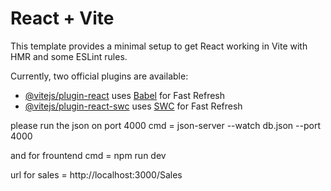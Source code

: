 # React + Vite

This template provides a minimal setup to get React working in Vite with HMR and some ESLint rules.

Currently, two official plugins are available:

- [@vitejs/plugin-react](https://github.com/vitejs/vite-plugin-react/blob/main/packages/plugin-react/README.md) uses [Babel](https://babeljs.io/) for Fast Refresh
- [@vitejs/plugin-react-swc](https://github.com/vitejs/vite-plugin-react-swc) uses [SWC](https://swc.rs/) for Fast Refresh


please run the json on port 4000
cmd = json-server --watch db.json --port 4000

and for frountend 
cmd = npm run dev

url for sales = http://localhost:3000/Sales

<!-- 


import React from 'react';
import { BrowserRouter as Router, Route, Routes } from 'react-router-dom';
import TicketList from './pages/Tickets/Tickets';
import CreateTicket from './components/Ticket/CreateTicket';
import Quotations from './pages/Quotations/QuotationList';
// import InvoiceList from './pages/Invoices/InvoiceList';
// import InvoiceDetails from './pages/Invoices/InvoiceDetails';
// import CreateInvoice from './pages/Invoices/CreateInvoice';
// import EditInvoice from './pages/Invoices/EditInvoice';
// import PaymentTracking from './pages/Payments/PaymentTracking'; 
import Dashboard from './pages/dashboard/AdminDashboard';
// import Users from './pages/Users/Users';
// import Customers from './pages/Customers/Customers';
import Header from './components/Header/Header';
import Navbar from './components/Navbar/AdminNav';
import Login from './pages/auth/LoginPage';
import ForgotPass from './pages/auth/ForgotPasswordPage'
import Register from './pages/auth/RegisterPage';
import AdminHomeDash from './pages/dashboard/AdminDashHome'
import { ThemeProvider } from '@mui/material/styles';
import { CssBaseline } from '@mui/material';
import theme from './theme'; // Custom theme

const App = () => {
    return (
        <ThemeProvider theme={theme}>
            
            <CssBaseline />
            <Router>
                <Header/>
                 <Navbar/>
                <Routes>
                    {/* Public Routes */}
                    <Route path="/login" element={<Login />} />
                    <Route path="/forgot-password" element={<ForgotPass />} />
                    <Route path="/register" element={<Register />} />
                    <Route path="/TicketList" element={<TicketList />} />
               
                    
                    {/* Unprotected Routes */}

                    <Route path="/CreateTicket" element={<CreateTicket />} />
                    <Route path="/Quotations" element={<Quotations />} />
                    


                    {/* <Route path="/invoices" element={<InvoiceList />} />
                    <Route path="/invoice/:invoiceId" element={<InvoiceDetails />} />
                    <Route path="/create-invoice" element={<CreateInvoice />} />
                    <Route path="/edit-invoice/:invoiceId" element={<EditInvoice />} />
                    <Route path="/payments" element={<PaymentTracking />} />
                    <Route path="/dashboard" element={<Dashboard />} />
                    <Route path="/users" element={<Users />} />
                    <Route path="/customers" element={<Customers />} /> */}

                    {/* Default Route */}
                    <Route path="/" element={<Dashboard />} />
                 

                </Routes>
            </Router>
        </ThemeProvider>
    );
};

export default App;




admin dashboard 

:
import React from 'react';
import { useSelector } from 'react-redux';
import TicketList from '../Tickets/Tickets.jsx';
import QuotationList from '../Quotations/QuotationList.jsx';
import Users from '../Users/Users.jsx';
import Customers from '../Customers/Customers.jsx';
// import NotificationList from '../../pages/Notifications/NotificationList'; present in the component
import NotificationList from '../../components/NotificationList.jsx';

const AdminDashboard = () => {
    const tickets = useSelector((state) => state.tickets.allTickets);
    const quotations = useSelector((state) => state.quotations.allQuotations);
    const users = useSelector((state) => state.users.allUsers);
    const customers = useSelector((state) => state.customers.allCustomers);
    const notifications = useSelector((state) => state.notifications.allNotifications);

    return (
        <div class="wrapper">
       
        <div className="dashboard-container">
            <h1>Admin Dashboard</h1>
          
            <section>
                <h2>User Management</h2>
                <Customers users={customers} />
            </section>
            <section>
            {/* <h2>Notifications</h2> */}
                {/* 
                <NotificationList notifications={notifications} /> */}
            </section>
        </div>
        </div>
    );
};

export default AdminDashboard;










import React, { useRef, useState } from 'react';
import { Modal, Button, Space } from 'antd';
import html2pdf from 'html2pdf.js';

const QuotationDetailsModal = ({ visible, quotation, onClose }) => {
    const modalContentRef = useRef();
    const [pdfContent, setPdfContent] = useState(null); // State for PDF content preview
    const [showPdfPreview, setShowPdfPreview] = useState(false); // State to control PDF preview modal

    const handlePrintQuotation = () => {
        const pdfElement = createPdfContent(); // Generate content for PDF

        // Set PDF options
        const options = {
            margin: 1,
            filename: `Quotation_${quotation?.id || 'default'}.pdf`,
            image: { type: 'jpeg', quality: 0.98 },
            html2canvas: { scale: 2 },
            jsPDF: { unit: 'in', format: 'letter', orientation: 'portrait' }
        };

        // Generate PDF
        html2pdf().from(pdfElement).set(options).save();
    };

    const createPdfContent = () => {
        // Create a new div element for PDF content
        const pdfContent = document.createElement('div');
        pdfContent.innerHTML = `
            <h1 style="text-align:center;">Quotation</h1>
        <p style="text-align:center;">Techtrix Solutions Private Limited</p>
        <p style="text-align:center;">437 C/6 Narayan Peth Opp.LIC Common Wealth Bldg, Laxmi Road Pune-411030, Maharashtra, India.</p>
        <p style="text-align:center;">Phone No - 020 - 24470788, 24447772</p>
        <hr />
        <table style="width:100%; border-collapse: collapse;">
            <tr>
                <td style="border: 1px solid #000; padding: 8px;"><strong>Quotation ID:</strong> ${quotation.id}</td>
                <td style="border: 1px solid #000; padding: 8px;"><strong>Created Date:</strong> ${quotation.createdDate}</td>
         
            </tr>
            <tr>
                <td style="border: 1px solid #000; padding: 8px;"><strong>Created By:</strong> ${quotation.createdById}</td>
                <td style="border: 1px solid #000; padding: 8px;"><strong>status:</strong> <span style="color:${quotation.status === 'Approved' ? 'green' : quotation.status === 'Rejected' ? 'red' : 'orange'};">${quotation.status}</span></td>
          
               </tr>
            <tr>
                <td style="border: 1px solid #000; padding: 8px;"><strong>Final Amount:</strong> ${quotation.FinalAmount}</td>
                     <td style="border: 1px solid #000; padding: 8px;"><strong>Comments:</strong> ${quotation.Comments}</td>
                  </tr>
            <tr>
            </tr>
        </table>
        <div>
          
            <p>Delivery: 3 to 4 Days</p>
            <p>Payment: 100% Advance</p>
            <p>Warranty / Support: As per Principal</p>
            <p>Transport: Ex Pune</p>

        </div>
        <h2>Terms and Conditions</h2>
        <ol>
            <li>Customer will be billed after indicating acceptance of this quote</li>
            <li>Taxes - Extra</li>
        </ol>
          <h5  style="text-align:right;">Customer Acceptance (sign below):</h5>
          </br>
        <hr />
        <div style="text-align:center;">
        <h4>Thank You For Your Business!</h4>
        <p>Your’s sincerely,</p>
        <p>For Techtrix Solutions Pvt. Ltd.</p>
        <p>Pune</p> 
        </div> `;
        return pdfContent;
    };

    const handleProceed = () => {
        //console.log('Proceed with Quotation');
    };

    const handleViewDetails = () => {
        const content = createPdfContent();
        setPdfContent(content.innerHTML); // Set PDF content for preview
        setShowPdfPreview(true); // Show PDF preview modal
    };

    return (
        <>
            <Modal
                title="Quotation Details"
                visible={visible}
                onCancel={onClose}
                centered
                width={900}
                footer={[
                    <Space key="actions" style={{ float: 'right' }}>
                        <Button key="view-details" onClick={handleViewDetails}>
                            View Quotation
                        </Button>
                        <Button key="print" onClick={handlePrintQuotation}>
                            Download Quotation
                        </Button>
                        <Button key="proceed" type="primary" onClick={handleProceed}>
                            Proceed
                        </Button>
                    </Space>,
                ]}
            >
                <div ref={modalContentRef}>
                    {/* Render the PDF content directly in the modal */}
                    <div dangerouslySetInnerHTML={{ __html: createPdfContent().innerHTML }} />
                </div>
            </Modal>

            {/* PDF Preview Modal */}
            <Modal
                title="PDF Preview"
                visible={showPdfPreview}
                onCancel={() => setShowPdfPreview(false)}
                footer={null}
                width={800}
            >
                <div dangerouslySetInnerHTML={{ __html: pdfContent }} />
            </Modal>
        </>
    );
};

export default QuotationDetailsModal;

<body style="font-family: 'Arial', sans-serif; background-color: #fff; margin: 0; padding: 20px; color: #333;">
<div style="max-width: 900px; margin: auto; background-color: #fff; padding: 30px; border: 2px solid #000; box-shadow: 0 4px 12px rgba(0, 0, 0, 0.1); border-radius: 0;">
    <div style="display: flex; justify-content: space-between; align-items: center; margin-bottom: 20px;">
        <img src="logo.png" alt="Company Logo" style="max-width: 150px;">
    </div>
    <div style="text-align: left; margin-bottom: 30px;">
        <p style="margin: 5px 0;"><strong>Techtrix Solutions Private Limited</strong></p>
        <p style="margin: 5px 0;">437 C/6 Narayan Peth Opp. LIC Common Wealth Bldg, Laxmi Road, Pune-411030, Maharashtra, India.</p>
        <p style="margin: 5px 0;">Web: www.techtrix.in | Email: info@techtrix.in</p>
        <p style="margin: 5px 0;">Phone No: 020 - 24470788, 24447772</p>
    </div>
    <div style="text-align: left; margin-bottom: 20px;">
        <p style="margin: 5px 0;"><strong>Prepared By:</strong> Subhash Kandhare</p>
        <p style="margin: 5px 0;"><strong>Customer:</strong> Bajaj Auto, Hinjewadi, Pune - 411057</p>
        <p style="margin: 5px 0;"><strong>Date:</strong> 12-Aug-24 | <strong>Quote Ref No:</strong> TSPL/Quote/SK/228/24-25</p>
    </div>
    <h2 style="font-size: 22px; color: #000; margin-bottom: 20px;">Items</h2>
    <table style="width: 100%; border-collapse: collapse; margin-bottom: 20px;">
        <thead>
            <tr>
                <th style="border: 1px solid #000; padding: 12px; background-color: #f1f1f1; font-weight: bold;">Sr No</th>
                <th style="border: 1px solid #000; padding: 12px; background-color: #f1f1f1; font-weight: bold;">Description</th>
                <th style="border: 1px solid #000; padding: 12px; background-color: #f1f1f1; font-weight: bold;">Qty</th>
                <th style="border: 1px solid #000; padding: 12px; background-color: #f1f1f1; font-weight: bold;">Unit Price</th>
                <th style="border: 1px solid #000; padding: 12px; background-color: #f1f1f1; font-weight: bold;">Amount</th>
            </tr>
        </thead>
        <tbody>
            <tr>
                <td style="border: 1px solid #000; padding: 12px;">1</td>
                <td style="border: 1px solid #000; padding: 12px;">Dell Latitude 3400 Laptop - i3 - Black</td>
                <td style="border: 1px solid #000; padding: 12px;">3 Nos</td>
                <td style="border: 1px solid #000; padding: 12px;">₹47,750.00</td>
                <td style="border: 1px solid #000; padding: 12px;">₹1,43,250.00</td>
            </tr>
            <tr>
                <td style="border: 1px solid #000; padding: 12px;">2</td>
                <td style="border: 1px solid #000; padding: 12px;">HP Pavilion X360 Convert 14</td>
                <td style="border: 1px solid #000; padding: 12px;">1 Nos</td>
                <td style="border: 1px solid #000; padding: 12px;">₹72,500.00</td>
                <td style="border: 1px solid #000; padding: 12px;">₹72,500.00</td>
            </tr>
        </tbody>
    </table>
    <div style="margin-bottom: 20px;">
        <p style="margin: 5px 0;"><strong>Customer will be billed </strong> after indicating acceptance of this quote.</p>
        <p style="margin: 5px 0;"><strong>Taxes:</strong> Extra.</p>
        <p style="margin: 5px 0;"><strong>Delivery:</strong> 3 to 4 Days</p>
        <p style="margin: 5px 0;"><strong>Payment:</strong> 100% Advance</p>
        <p style="margin: 5px 0;"><strong>Warranty / Support:</strong> As per Principal</p>
        <p style="margin: 5px 0;"><strong>Transport:</strong> Ex Pune</p>
    </div>
    <h5 style="font-size: 16px; margin-top: 20px;">Customer Acceptance (sign below):</h5>
    <div style="text-align: center; margin-top: 40px;">
        <h4 style="font-size: 20px; margin-bottom: 10px;">Thank You For Your Business!</h4>
        <p style="margin: 5px 0;">Your’s sincerely,</p>
        <p style="margin: 5px 0;">For Techtrix Solutions Pvt. Ltd.</p>
        <p style="margin: 5px 0;">Pune</p>
    </div>
    <hr style="border: none; border-top: 1px solid #000; margin: 30px 0;" />
    <div style="margin-top: 40px; text-align: left; font-style: italic;">
        <p>If you have any questions about this price quote, please contact Subhash Kandhare at +91 9890180071 or Subhash@techtrix.in</p>
    </div>
</div>
</body>
 -->